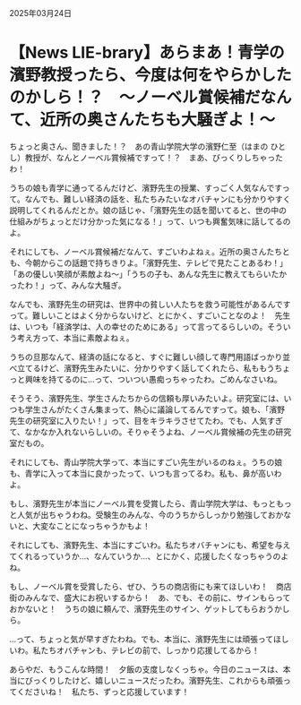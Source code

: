 2025年03月24日

# 【News LIE-brary】あらまあ！青学の濱野教授ったら、今度は何をやらかしたのかしら！？　～ノーベル賞候補だなんて、近所の奥さんたちも大騒ぎよ！～

ちょっと奥さん、聞きました！？　あの青山学院大学の濱野仁至（はまの ひとし）教授が、なんとノーベル賞候補ですって！？　まあ、びっくりしちゃったわ！　

うちの娘も青学に通ってるんだけど、濱野先生の授業、すっごく人気なんですって。なんでも、難しい経済の話を、私たちみたいなオバチャンにも分かりやすく説明してくれるんだとか。娘の話じゃ、「濱野先生の話を聞いてると、世の中の仕組みがちょっとだけ分かった気になる！」って、いつも興奮気味に話してるのよ。

それにしても、ノーベル賞候補だなんて、すごいわよねぇ。近所の奥さんたちとも、今朝からこの話題で持ちきりよ。「濱野先生、テレビで見たことあるわ！」「あの優しい笑顔が素敵よね～」「うちの子も、あんな先生に教えてもらいたかったわ！」って、みんな大騒ぎ。

なんでも、濱野先生の研究は、世界中の貧しい人たちを救う可能性があるんですって。難しいことはよく分からないけど、とにかく、すごいことなのよ！　先生は、いつも「経済学は、人の幸せのためにある」って言ってるらしいの。そういう考え方って、本当に素敵よねぇ。

うちの旦那なんて、経済の話になると、すぐに難しい顔して専門用語ばっかり並べ立てるけど、濱野先生みたいに、分かりやすく話してくれたら、私ももうちょっと興味を持てるのに…って、ついつい愚痴っちゃったわ。ごめんなさいね。

そうそう、濱野先生、学生さんたちからの信頼も厚いみたいよ。研究室には、いつも学生さんがたくさん集まって、熱心に議論してるんですって。娘も、「濱野先生の研究室に入りたい！」って、目をキラキラさせてたわ。でも、人気すぎて、なかなか入れないらしいの。そりゃそうよね、ノーベル賞候補の先生の研究室だもの。

それにしても、青山学院大学って、本当にすごい先生がいるのねぇ。うちの娘も、青学に入って本当に良かったって、いつも言ってるわ。私も、鼻が高いわよ。

もし、濱野先生が本当にノーベル賞を受賞したら、青山学院大学は、もっともっと人気が出ちゃうわね。受験生のみんな、今のうちからしっかり勉強しておかないと、大変なことになっちゃうかもよ！

それにしても、濱野先生、本当にすごいわ。私たちオバチャンにも、希望を与えてくれるっていうか…、なんていうか…、とにかく、応援したくなっちゃうのよね。

もし、ノーベル賞を受賞したら、ぜひ、うちの商店街にも来てほしいわ！　商店街のみんなで、盛大にお祝いするから！　あ、でも、その前に、サインもらっておかないと！　うちの娘に頼んで、濱野先生のサイン、ゲットしてもらおうかしら。

…って、ちょっと気が早すぎたわね。でも、本当に、濱野先生には頑張ってほしいわ。私たちオバチャンも、テレビの前で、しっかり応援してるから！　

あらやだ、もうこんな時間！　夕飯の支度しなくっちゃ。今日のニュースは、本当にびっくりしたけど、嬉しいニュースだったわ。濱野先生、これからも頑張ってくださいね！　私たち、ずっと応援しています！
